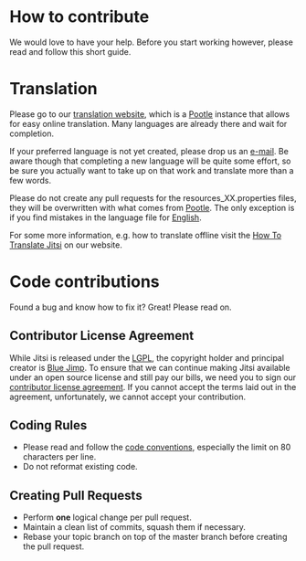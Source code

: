 # How to contribute
We would love to have your help. Before you start working however, please read
and follow this short guide.

# Translation
Please go to our [translation website](http://translate.jitsi.org), which is a
[Pootle](http://pootle.translatehouse.org/) instance that allows for easy
online translation. Many languages are already there and wait for completion.

If your preferred language is not yet created, please drop us an
[e-mail](mailto:dev@jitsi.org). Be aware though that completing a new language
will be quite some effort, so be sure you actually want to take up on that
work and translate more than a few words.

Please do not create any pull requests for the resources_XX.properties files,
they will be overwritten with what comes from
[Pootle](http://translate.jitsi.org). The only exception is if you find
mistakes in the language file for
[English](https://github.com/jitsi/jitsi/blob/master/resources/languages/resources.properties).

For some more information, e.g. how to translate offline visit the
[How To Translate Jitsi](https://jitsi.org/Documentation/HowToTranslateSIPCommunicator)
on our website.

# Code contributions
Found a bug and know how to fix it? Great! Please read on.

## Contributor License Agreement
While Jitsi is released under the
[LGPL](https://github.com/jitsi/jitsi/blob/master/LICENSE), the copyright
holder and principal creator is [Blue Jimp](http://www.bluejimp.com/). To
ensure that we can continue making Jitsi available under an open source license
and still pay our bills, we need you to sign our
[contributor license agreement](http://www.bluejimp.com/bca.pdf). If you
cannot accept the terms laid out in the agreement, unfortunately, we cannot
accept your contribution.

## Coding Rules
- Please read and follow the [code conventions](https://jitsi.org/Documentation/CodeConvention),
  especially the limit on 80 characters per line.
- Do not reformat existing code.

## Creating Pull Requests
- Perform **one** logical change per pull request.
- Maintain a clean list of commits, squash them if necessary.
- Rebase your topic branch on top of the master branch before creating the pull request.
